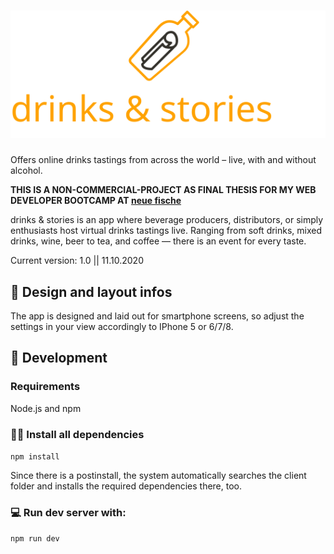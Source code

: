 # ![Brand](./client/src/assets/icons/brand.svg)

Offers online drinks tastings from across the world – live, with and without alcohol.

**THIS IS A NON-COMMERCIAL-PROJECT AS FINAL THESIS FOR MY WEB DEVELOPER BOOTCAMP AT [neue fische](https://www.neuefische.de/)**

drinks & stories is an app where beverage producers, distributors, or simply enthusiasts host virtual drinks tastings live. Ranging from soft drinks, mixed drinks, wine, beer to tea, and coffee — there is an event for every taste.

Current version: 1.0 || 11.10.2020

## 📲 Design and layout infos

The app is designed and laid out for smartphone screens, so adjust the settings in your view accordingly to IPhone 5 or 6/7/8.

## 🔧 Development

### Requirements

Node.js and npm

### 👨‍💻 Install all dependencies

`npm install`

Since there is a postinstall, the system automatically searches the client folder and installs the required dependencies there, too.

### 💻 Run dev server with:

`npm run dev`
